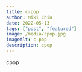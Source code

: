 ```yaml
---
title: c-pop
author: Miki Chiu
date: 2022-05-13
tags: ["post", "featured"]
image: /media/cpop.jpg
imageAlt: c-pop
description: cpop
---
```


cpop

